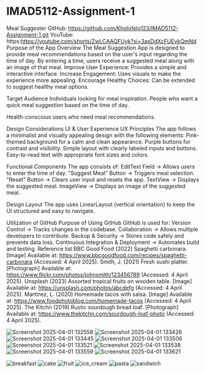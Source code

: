 # IMAD5112-Assignment-1
Meal Suggester
GitHub: https://github.com/Kholofelo123/IMAD5112-Assignment-1.git 
YouTube: 
https:https://youtube.com/shorts/ZwLCAAQFUyk?si=3asDdXcFUEvkQmNd
Purpose of the App
Overview
The Meal Suggestion App is designed to provide meal recommendations based on the user's input regarding the time of day. By entering a time, users receive a suggested meal along with an image of that meal.
Improve User Experience: Provides a simple and interactive interface.
Increase Engagement: Uses visuals to make the experience more appealing.
Encourage Healthy Choices: Can be extended to suggest healthy meal options.

Target Audience
Individuals looking for meal inspiration.
People who want a quick meal suggestion based on the time of day.

Health-conscious users who need meal recommendations.

Design Considerations
UI & User Experience UX Principles
The app follows a minimalist and visually appealing design with the following elements:
Pink-themed background for a calm and clean appearance.
Purple buttons for contrast and visibility.
Simple layout with clearly labeled inputs and buttons.
Easy-to-read text with appropriate font sizes and colors.

Functional Components
The app consists of:
EditText Field → Allows users to enter the time of day.
"Suggest Meal" Button → Triggers meal selection.
"Reset" Button → Clears user input and resets the app.
TextView → Displays the suggested meal.
ImageView → Displays an image of the suggested meal.

Design Layout
The app uses LinearLayout (vertical orientation) to keep the UI structured and easy to navigate.

Utilization of GitHub
Purpose of Using GitHub
GitHub is used for:
Version Control → Tracks changes in the codebase.
Collaboration → Allows multiple developers to contribute.
Backup & Security → Stores code safely and prevents data loss.
Continuous Integration & Deployment → Automates build and testing.
Reference list
BBC Good Food (2022) Spaghetti carbonara. [Image] Available at: https://www.bbcgoodfood.com/recipes/spaghetti-carbonara (Accessed: 4 April 2025).
Smith, J. (2021) Fresh sushi platter. [Photograph] Available at: https://www.flickr.com/photos/johnsmith/123456789 (Accessed: 4 April 2025).
Unsplash (2023) Assorted tropical fruits on wooden table. [Image] Available at: https://unsplash.com/photos/abcdefg (Accessed: 4 April 2025).
Martinez, L. (2020) Homemade tacos with salsa. [Image] Available at: https://www.foodphotoblog.com/homemade-tacos (Accessed: 4 April 2025).
The Kitchn (2019) Rustic sourdough bread loaf. [Photograph] Available at: https://www.thekitchn.com/sourdough-loaf-photo (Accessed: 4 April 2025).

![Screenshot 2025-04-01 132558](https://github.com/user-attachments/assets/aec4f289-87c4-43a6-a323-bfb936e95c75)
![Screenshot 2025-04-01 133426](https://github.com/user-attachments/assets/1c70d5dc-ec27-4f12-95d2-e252fc5de729)
![Screenshot 2025-04-01 133445](https://github.com/user-attachments/assets/f926240d-9091-4423-b1ae-91cbd06c45c7)
![Screenshot 2025-04-01 133506](https://github.com/user-attachments/assets/7d0bea63-d4c9-4883-95c8-5818b3668646)
![Screenshot 2025-04-01 133521](https://github.com/user-attachments/assets/9632ad0d-216d-4c0a-afaf-61f52592dc77)
![Screenshot 2025-04-01 133538](https://github.com/user-attachments/assets/6de1b129-62b1-42f8-9598-4977ef93ad5d)
![Screenshot 2025-04-01 133559](https://github.com/user-attachments/assets/0ffb7104-150c-4715-baa2-95d95e02ccad)
![Screenshot 2025-04-01 133621](https://github.com/user-attachments/assets/7dc7b2f4-243f-4542-b20c-f676c97fc0eb)

![breakfast](https://github.com/user-attachments/assets/4a7836bf-7308-4150-8991-9a4fb40855c6)
![cake](https://github.com/user-attachments/assets/e0d9ab07-37a7-4deb-9899-be5f759bce2a)
![fruit](https://github.com/user-attachments/assets/c99f78e6-78eb-4a07-bc3d-1823da0b3a47)
![ice_cream](https://github.com/user-attachments/assets/16f1f840-96ee-4350-b9cd-5e37ab08a2d5)
![pasta](https://github.com/user-attachments/assets/0fdf1bec-22e6-4e61-9ac3-a515d1b34247)
![sandwich](https://github.com/user-attachments/assets/bb3f748f-ede9-47c1-ac77-6727e6f5468b)











